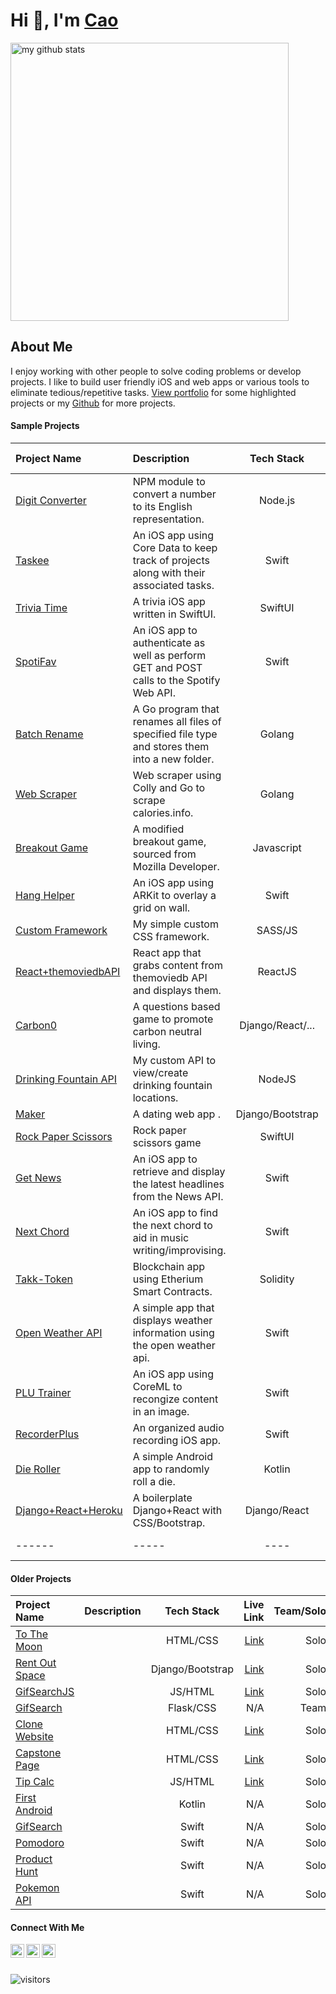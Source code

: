 # Hi 👋, I'm [Cao](https://www.makeschool.com/portfolio/cao-mai)
<p align="left">
<img src="https://github-readme-stats.vercel.app/api?username=caocmai&show_icons=true&title_color=fff&icon_color=ffbb00&text_color=9f9f9f&bg_color=151515" alt="my github stats" width="445"/>
</p>

## About Me
I enjoy working with other people to solve coding problems or develop projects. I like to build user friendly iOS and web apps or various tools to eliminate tedious/repetitive tasks. [View portfolio](https://www.makeschool.com/portfolio/cao-mai) for some highlighted projects or my [Github](https://github.com/caocmai) for more projects.


#### Sample Projects

| Project Name                                              | Description          | Tech Stack        | Live Link         | Team/Solo |  
| :---                                                      |:---     | :---:             | ---:              | ---:          | 
| [Digit Converter](https://github.com/caocmai/Digit-Converter)| NPM module to convert a number to its English representation. | Node.js             | N/A          | Solo | 
| [Taskee](https://github.com/caocmai/taskee-app)             | An iOS app using Core Data to keep track of projects along with their associated tasks. | Swift             | N/A          | Solo |
| [Trivia Time](https://github.com/caocmai/TriviaTime)           | A trivia iOS app written in SwiftUI. | SwiftUI             | N/A          | Solo |
| [SpotiFav](https://github.com/caocmai/spotiFav)             | An iOS app to authenticate as well as perform GET and POST calls to the Spotify Web API. | Swift             | N/A          | Solo | 
| [Batch Rename](https://github.com/caocmai/Batch-Rename)     | A Go program that renames all files of specified file type and stores them into a new folder. | Golang                | N/A          | Solo | 
| [Web Scraper](https://github.com/caocmai/Web-Scraper)       | Web scraper using Colly and Go to scrape calories.info. | Golang                  | N/A         | Solo  |
| [Breakout Game](https://github.com/caocmai/breakout-game)   | A modified breakout game, sourced from Mozilla Developer. | Javascript        | [Play](https://caomai.live/breakout-game/)        |Solo |
| [Hang Helper](https://github.com/caocmai/HangHelper)        | An iOS app using ARKit to overlay a grid on wall. | Swift                  | N/A         | Solo  |
| [Custom Framework](https://github.com/caocmai/custom-css-framework)    | My simple custom CSS framework. | SASS/JS             | [Link](https://caomai.live/custom-css-framework/)         | Solo |
| [React+themoviedbAPI](https://github.com/caocmai/react-themoviedb)  | React app that grabs content from themoviedb API and displays them. | ReactJS         | [Link](https://caocmai.github.io/react-themoviedb) | Solo |
| [Carbon0](https://github.com/Carbon0-Games/carbon0-web-app) | A questions based game to promote carbon neutral living. | Django/React/...  | [Link](https://carbon0.herokuapp.com/) | Team |
| [Drinking Fountain API](https://github.com/caocmai/drinking-fountains-api) | My custom API to view/create drinking fountain locations.  | NodeJS | N/A | Solo |
| [Maker](https://github.com/caocmai/maker) | A dating web app .| Django/Bootstrap | [Link](https://maker-s-a.herokuapp.com/) | Team |
| [Rock Paper Scissors](https://github.com/caocmai/RockPaperScissorsGame) | Rock paper scissors game | SwiftUI | N/A | Solo |
| [Get News](https://github.com/caocmai/get-news-app) | An iOS app to retrieve and display the latest headlines from the News API.  | Swift | N/A | Solo |
| [Next Chord](https://github.com/caocmai/next-chord) | An iOS app to find the next chord to aid in music writing/improvising. | Swift | N/A | Solo |
| [Takk-Token](https://github.com/ellojess/Takk-Token) | Blockchain app using Etherium Smart Contracts. | Solidity | N/A | Team |
| [Open Weather API](https://github.com/caocmai/open-weather-api) | A simple app that displays weather information using the open weather api.  | Swift | N/A | Solo
| [PLU Trainer](https://github.com/MondaleFelix/PLUTrainer) | An iOS app using CoreML to recongize content in an image. | Swift | N/A | Team |
| [RecorderPlus](https://github.com/caocmai/Recorder-Plus) | An organized audio recording iOS app. | Swift | N/A | Solo |
| [Die Roller](https://github.com/caocmai/die-roller) | A simple Android app to randomly roll a die. | Kotlin | N/A | Solo |
| [Django+React+Heroku](https://github.com/caocmai/django-react-heroku) | A boilerplate Django+React with CSS/Bootstrap. | Django/React | [Link](https://cm-react-test6.herokuapp.com/) | Solo | 
| ------ | ----- | ---- | ----- | ----- |

#### Older Projects

| Project Name                                              | Description          | Tech Stack        | Live Link         | Team/Solo |  
| :---                                                      |:---     | :---:             | ---:              | ---:          | 
| [To The Moon](https://github.com/caocmai/to-the-moon) | | HTML/CSS | [Link](https://caocmai.github.io/to-the-moon/) | Solo |
| [Rent Out Space](https://github.com/caocmai/renting-out-space-v2) | | Django/Bootstrap | [Link](https://renting-out-space-new.herokuapp.com/) | Solo |
| [GifSearchJS](https://github.com/caocmai/gif-search) | | JS/HTML | [Link](https://caocmai.github.io/gif-search/) | Solo |
| [GifSearch](https://github.com/NinjaAung/gifSearch) | | Flask/CSS | N/A | Team | 
| [Clone Website](https://github.com/caocmai/Clone-URL) | | HTML/CSS  | [Link](https://caocmai.github.io/Clone-URL/) | Solo |
| [Capstone Page](https://github.com/caocmai/Capstone) | | HTML/CSS | [Link](https://caocmai.github.io/Capstone/) | Solo |
| [Tip Calc](https://github.com/caocmai/tip-calc-v2) | | JS/HTML | [Link](https://caocmai.github.io/tip-calc-v2/) | Solo | 
| [First Android](https://github.com/caocmai/my-first-android-app) | | Kotlin | N/A | Solo | 
| [GifSearch](https://github.com/caocmai/giphy-search-ios) | | Swift | N/A | Solo |
| [Pomodoro](https://github.com/caocmai/mob1-3-pomodoro) | | Swift | N/A | Solo |
| [Product Hunt](https://github.com/caocmai/product-hunt) | | Swift | N/A | Solo |
| [Pokemon API](https://github.com/caocmai/mob1.3-fetching-from-api) | | Swift | N/A | Solo |


#### Connect With Me

[<img align="left" alt="caocmai | LinkedIn" width="22px" src="https://cdn.jsdelivr.net/npm/simple-icons@v3/icons/linkedin.svg" />][linkedin]
[<img align="left" alt="caocmai | Medium" width="22px" src="https://cdn.jsdelivr.net/npm/simple-icons@3.12.0/icons/medium.svg" />][medium]
[<img align="left" alt="caocmai | Medium" width="22px" src="https://cdn.jsdelivr.net/npm/simple-icons@3.12.0/icons/github.svg" />][github]

<br/>
<br/>

![visitors](https://visitor-badge.glitch.me/badge?page_id=caocmai.caocmai)


[linkedin]: https://www.linkedin.com/in/caocmai/
[medium]: https://cao-mai.medium.com/
[github]: https://github.com/caocmai/



